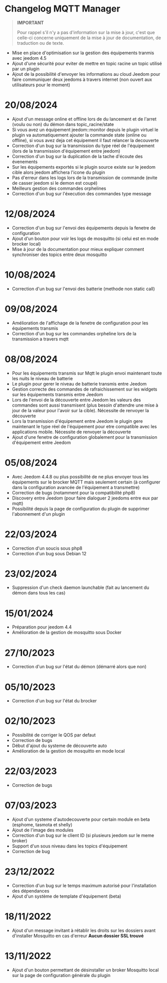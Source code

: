 # Changelog MQTT Manager

>**IMPORTANT**
>
>Pour rappel s'il n'y a pas d'information sur la mise à jour, c'est que celle-ci concerne uniquement de la mise à jour de documentation, de traduction ou de texte.

- Mise en place d'optimisation sur la gestion des équipements tranmis avec jeedom 4.5
- Ajout d'une sécurité pour eviter de mettre en topic racine un topic utilisé par un plugin
- Ajout de la possibilité d'envoyer les informations au cloud Jeedom pour faire communiquer deux jeedoms à travers internet (non ouvert aux utilisateurs pour le moment)

# 20/08/2024

- Ajout d'un message online et offline lors de du lancement et de l'arret (voulu ou non) du démon dans topic_racine/state
- Si vous avez un équipement jeedom::monitor depuis le plugin virtuel le plugin va automatiquement ajouter la commande state (online ou offline), si vous avez deja cet équipement il faut relancer la decouverte
- Correction d'un bug sur la transmission du type réel de l'équipement (lors de la transmission d'équipement entre jeedom)
- Correction d'un bug sur la duplication de la tache d'écoute des évenements
- Sur les équipements exportés si le plugin source existe sur le jeedom cible alors jeedom affichera l'icone du plugin
- Pas d'erreur dans les logs lors de la transmission de commande (evite de casser jeedom si le demon est coupé)
- Meilleurs gestion des commandes orphelines
- Correction d'un bug sur l'éxecution des commandes type message

# 12/08/2024

- Correction d'un bug sur l'envoi des équipements depuis la fenetre de configuration
- Ajout d'un bouton pour voir les logs de mosquitto (si celui est en mode brocker local)
- Mise à jour de la documentation pour mieux expliquer comment synchroniser des topics entre deux mosquitto

# 10/08/2024

- Correction d'un bug sur l'envoi des batterie (methode non static call)

# 09/08/2024

- Amélioration de l'affichage de la fenetre de configuration pour les équipements transmis
- Correction d'un bug sur les commandes orpheline lors de la transmission a travers mqtt

# 08/08/2024

- Pour les équipements transmis sur Mqtt le plugin envoi maintenant toute les nuits le niveau de batterie
- Le plugin pour gerer le niveau de batterie transmis entre Jeedom
- Gestion correcte des commandes de rafraichissement sur les widgets sur les équipements transmis entre Jeedom
- Lors de l'envoi de la découverte entre Jeedom les valeurs des commandes sont aussi transmisent (plus besoin d'attendre une mise à jour de la valeur pour l'avoir sur la cible). Nécessite de renvoyer la découverte
- Lors la transmission d'équipement entre Jeedom le plugin gere maintenant le type réel de l'équipement pour etre compatible avec les applications mobile. Nécessite de renvoyer la découverte
- Ajout d'une fenetre de configuration globalement pour la transmission d'équipement entre Jeedom

# 05/08/2024

- Avec Jeedom 4.4.8 ou plus possibilité de ne plus envoyer tous les équipements sur le brocker MQTT mais seulement certain (à configurer dans la configuration avancée de l'équipement a transmettre)
- Correction de bugs (notamment pour la compatibilité php8)
- Discovery entre Jeedom (pour faire dialoguer 2 jeedoms entre eux par mqtt)
- Possibilité depuis la page de configuration du plugin de supprimer l'abonnement d'un plugin

# 22/03/2024

- Correction d'un soucis sous php8
- Correction d'un bug sous Debian 12

# 23/02/2024

- Suppression d'un check daemon launchable (fait au lancement du démon dans tous les cas)

# 15/01/2024

- Préparation pour jeedom 4.4
- Amélioration de la gestion de mosquitto sous Docker

# 27/10/2023

- Correction d'un bug sur l'état du démon (démarré alors que non)

# 05/10/2023

- Correction d'un bug sur l'état du brocker

# 02/10/2023

- Possibilité de corriger le QOS par defaut
- Correction de bugs
- Début d'ajout du systeme de découverte auto
- Amélioration de la gestion de mosquitto en mode local

# 22/03/2023

- Correction de bugs

# 07/03/2023

- Ajout d'un systeme d'autodecouverte pour certain module en beta (esphome, tasmota et shelly)
- Ajout de l'image des modules
- Correction d'un bug sur le client ID (si plusieurs jeedom sur le meme broker)
- Support d'un sous niveau dans les topics d'équipement
- Correction de bug

# 23/12/2022

- Correction d'un bug sur le temps maximum autorisé pour l'installation des dépendances
- Ajout d'un système de template d'équipement (beta)

# 18/11/2022

- Ajout d'un message invitant à rétablir les droits sur les dossiers avant d'installer Mosquitto en cas d'erreur **Aucun dossier SSL trouvé**

# 13/11/2022

- Ajout d'un bouton permettant de désinstaller un broker Mosquitto local sur la page de configuration générale du plugin
